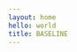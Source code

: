 ```yaml
---
layout: home
hello: world
title: BASELINE
---
```


<Constrained />

<script setup>
  import Constrained from './components/constrained.vue'
</script>